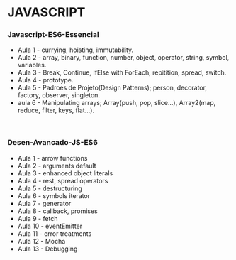 # JAVASCRIPT 



### Javascript-ES6-Essencial

-  Aula 1 - currying, hoisting, immutability.
-  Aula 2 - array, binary, function, number, object, operator, string, symbol, variables.
-  Aula 3 - Break, Continue, IfElse with ForEach,  repitition, spread, switch.
-  Aula 4 - prototype.
-  Aula 5 - Padroes de Projeto(Design Patterns); person, decorator, factory, observer, singleton.
- aula 6 - Manipulating arrays; Array(push, pop, slice...), Array2(map, reduce, filter, keys, flat...).

​      

### Desen-Avancado-JS-ES6

- Aula 1 - arrow functions
- Aula 2 - arguments default
- Aula 3 - enhanced object literals
- Aula 4 - rest, spread operators
- Aula 5 -  destructuring
- Aula 6 - symbols iterator
- Aula 7 - generator
- Aula 8 - callback, promises
- Aula 9 - fetch 
- Aula 10 - eventEmitter
- Aula 11 - error treatments
- Aula 12 - Mocha
- Aula 13 - Debugging


